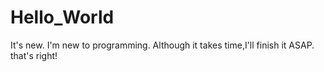 # Hello_World
It's new.
I'm new to programming. Although it takes time,I'll finish it ASAP.
that's right!

